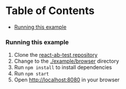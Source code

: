 <!-- START doctoc generated TOC please keep comment here to allow auto update -->
<!-- DON'T EDIT THIS SECTION, INSTEAD RE-RUN doctoc TO UPDATE -->
<h1>Table of Contents</h1>

- [Running this example](#running-this-example)

<!-- END doctoc generated TOC please keep comment here to allow auto update -->

### Running this example

1. Clone the [react-ab-test repository](https://github.com/gnagel/redux-ab-test)
2. Change to the [./example/browser](https://github.com/gnagel/redux-ab-test/tree/master/example/browser) directory
2. Run `npm install` to install dependencies
3. Run `npm start`
4. Open [http://localhost:8080](http://localhost:8080) in your browser